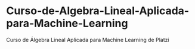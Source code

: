 # Curso-de-Algebra-Lineal-Aplicada-para-Machine-Learning
Curso de Álgebra Lineal Aplicada para Machine Learning de Platzi
